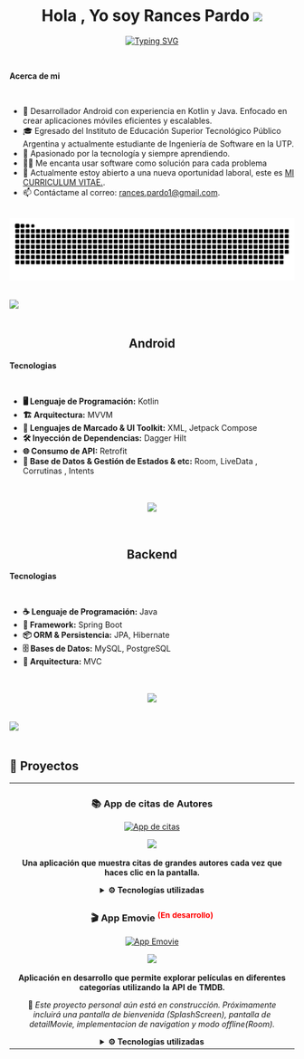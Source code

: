 
<h1 align="center"><b>Hola , Yo soy Rances Pardo </b><img src="https://media.giphy.com/media/hvRJCLFzcasrR4ia7z/giphy.gif" width="35"></h1>
<!--  -->
<p align="center">
  <a href="https://git.io/typing-svg"><img src="https://readme-typing-svg.demolab.com?font=Fira+Code&pause=1000&width=435&lines=Freelance+%26%26+Developer" alt="Typing SVG" /></a>
</p>


<br>

	
**Acerca de mi**

<br>

- 📱 Desarrollador Android con experiencia en Kotlin y Java. Enfocado en crear aplicaciones móviles eficientes y escalables.
- 🎓 Egresado del Instituto de Educación Superior Tecnológico Público Argentina y actualmente estudiante de Ingeniería de Software en la UTP.
- 🚀 Apasionado por la tecnología y siempre aprendiendo.
- 🧑‍💻 Me encanta usar software como solución para cada problema
- 🤝 Actualmente estoy abierto a una nueva oportunidad laboral, este es <a href="https://drive.google.com/file/d/1vOpsTwop1KSIj14SaiKe5XVBjN_KyIpG/view?usp=sharing" target="_blank">MI CURRICULUM VITAE.</a>.
- 📫 Contáctame al correo: rances.pardo1@gmail.com.
<br><br>


<div align="center">
  <img src="https://github.com/RancesPardoSosa/RancesPardoSosa/blob/output/github-snake-dark.svg">
</div>

<br>

<img src="https://user-images.githubusercontent.com/73097560/115834477-dbab4500-a447-11eb-908a-139a6edaec5c.gif"><br><br>

<h2 align="center">Android</h2>
	
**Tecnologias**

<br>

- **🖥️ Lenguaje de Programación:** Kotlin  
- **🏗️ Arquitectura:** MVVM  
- **🎨 Lenguajes de Marcado & UI Toolkit:** XML, Jetpack Compose  
- **🛠️ Inyección de Dependencias:** Dagger Hilt  
- **🌐 Consumo de API:** Retrofit  
- **📂 Base de Datos & Gestión de Estados & etc:** Room, LiveData , Corrutinas , Intents  
<br><br>
<p align="center">
<img width="500px"  src="https://skillicons.dev/icons?i=Androidstudio,java,kotlin,sqlite,git,github,linux&perline=10"  />
</p>
<br />

<h2 align="center">Backend</h2>
	
**Tecnologias**

<br>

- **☕ Lenguaje de Programación:** Java  
- **🚀 Framework:** Spring Boot  
- **📦 ORM & Persistencia:** JPA, Hibernate  
- **🗄️ Bases de Datos:** MySQL, PostgreSQL  
- **📐 Arquitectura:** MVC  
<br><br>
<p align="center">
<img width="500px"  src="https://skillicons.dev/icons?i=idea,maven,postgres,spring,java,git,github,linux&perline=10"  />
</p>
<br />
<img src="https://user-images.githubusercontent.com/73097560/115834477-dbab4500-a447-11eb-908a-139a6edaec5c.gif"><br><br>

## 🚀 Proyectos

<table align="center">
  <tr>
    <td align="center" width="50%">
      <h3>📚 App de citas de Autores</h3>
      <a href="https://github.com/RancesPardoSosa/AppDeFrasesDeAutores/tree/master" target="_blank">
        <img src="https://i.imgur.com/wdFRgfe.jpeg" width="250" alt="App de citas" />
      </a>
      <p>
        <a href="https://github.com/RancesPardoSosa/AppDeFrasesDeAutores/tree/master" target="_blank">
          <img src="https://img.shields.io/badge/Ver%20Código-000?style=for-the-badge&logo=github&logoColor=white" />
        </a>
      </p>
      <p><strong>Una aplicación que muestra citas de grandes autores cada vez que haces clic en la pantalla.</strong></p>
      <details>
        <summary><strong>⚙️ Tecnologías utilizadas</strong></summary>
        <ul align="left">
          <li><strong>📌 UI:</strong> XML</li>
          <li><strong>🛠️ DI:</strong> Dagger Hilt</li>
          <li><strong>⚡ Coroutines</strong></li>
          <li><strong>🧪 Testing:</strong> JUnit</li>
          <li><strong>💾 DB:</strong> Room</li>
          <li><strong>🏗️ Arquitectura:</strong> MVVM</li>
          <li><strong>🌐 API:</strong> Retrofit</li>
          <li><strong>📡 Estado:</strong> LiveData</li>
        </ul>
      </details>
    </td>
  </tr>

<tr>
  <td align="center" width="50%">
    <h3>🎬 App Emovie <sup><span style="color:red;">(En desarrollo)</span></sup></h3>
    <a href="https://github.com/RancesPardoSosa/AppPeliculas" target="_blank">
      <img src="https://drive.google.com/uc?export=view&id=1PuYa8j1gatnvNhIAwejvdtmBvKcTEYqH" width="250" alt="App Emovie" />
    </a>
    <p>
      <a href="https://github.com/RancesPardoSosa/AppPeliculas" target="_blank">
        <img src="https://img.shields.io/badge/Ver%20Código-000?style=for-the-badge&logo=github&logoColor=white" />
      </a>
    </p>
    <p><strong>Aplicación en desarrollo que permite explorar películas en diferentes categorías utilizando la API de TMDB.</strong></p>
    <p>🚧 <em>Este proyecto personal aún está en construcción. Próximamente incluirá una pantalla de bienvenida (SplashScreen), pantalla de detailMovie, implementacion de navigation y modo offline(Room).</em></p>
    <details>
      <summary><strong>⚙️ Tecnologías utilizadas</strong></summary>
      <ul align="left">
        <li><strong>📌 UI:</strong> Jetpack Compose</li>
        <li><strong>🛠️ DI:</strong> Hilt</li>
        <li><strong>⚡ Concurrencia:</strong> Kotlin Coroutines</li>
        <li><strong>🌐 API:</strong> Retrofit + The Movie Database (TMDB)</li>
        <li><strong>💾 Base de Datos:</strong> Room</li>
        <li><strong>🏗️ Arquitectura:</strong> MVVM</li>
        <li><strong>📡 Gestión de Estados:</strong> StateFlow</li>
        <li><strong>🎬 Funcionalidad próxima:</strong> SplashScreen</li>
      </ul>
    </details>
  </td>
</tr>
</table>

